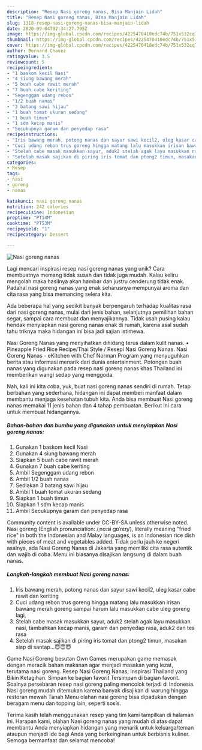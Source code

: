 ```yaml
---
description: "Resep Nasi goreng nanas, Bisa Manjain Lidah"
title: "Resep Nasi goreng nanas, Bisa Manjain Lidah"
slug: 1318-resep-nasi-goreng-nanas-bisa-manjain-lidah
date: 2020-09-04T02:34:27.795Z
image: https://img-global.cpcdn.com/recipes/4225470410edc74b/751x532cq70/nasi-goreng-nanas-foto-resep-utama.jpg
thumbnail: https://img-global.cpcdn.com/recipes/4225470410edc74b/751x532cq70/nasi-goreng-nanas-foto-resep-utama.jpg
cover: https://img-global.cpcdn.com/recipes/4225470410edc74b/751x532cq70/nasi-goreng-nanas-foto-resep-utama.jpg
author: Bernard Chavez
ratingvalue: 3.5
reviewcount: 5
recipeingredient:
- "1 baskom kecil Nasi"
- "4 siung bawang merah"
- "5 buah cabe rawit merah"
- "7 buah cabe keriting"
- "Segenggam udang rebon"
- "1/2 buah nanas"
- "3 batang sawi hijau"
- "1 buah tomat ukuran sedang"
- "1 buah timun"
- "1 sdm kecap manis"
- "Secukupnya garam dan penyedap rasa"
recipeinstructions:
- "Iris bawang merah, potong nanas dan sayur sawi kecil2, uleg kasar cabe rawit dan keriting"
- "Cuci udang rebon trus goreng hingga matang lalu masukkan irisan bawang merah goreng sampai harum lalu masukkan cabe uleg goreng lagi,"
- "Stelah cabe masak masukkan sayur, aduk2 stelah agak layu masukkan nasi, tambahkan kecap manis, garam dan penyedap rasa, aduk2 dan tes rasa"
- "Setelah masak sajikan di piring iris tomat dan ptong2 timun, masakan siap di santap...😇😇😇"
categories:
- Resep
tags:
- nasi
- goreng
- nanas

katakunci: nasi goreng nanas 
nutrition: 242 calories
recipecuisine: Indonesian
preptime: "PT14M"
cooktime: "PT53M"
recipeyield: "1"
recipecategory: Dessert

---
```



![Nasi goreng nanas](https://img-global.cpcdn.com/recipes/4225470410edc74b/751x532cq70/nasi-goreng-nanas-foto-resep-utama.jpg)

Lagi mencari inspirasi resep nasi goreng nanas yang unik? Cara membuatnya memang tidak susah dan tidak juga mudah. Kalau keliru mengolah maka hasilnya akan hambar dan justru cenderung tidak enak. Padahal nasi goreng nanas yang enak seharusnya mempunyai aroma dan cita rasa yang bisa memancing selera kita.

Ada beberapa hal yang sedikit banyak berpengaruh terhadap kualitas rasa dari nasi goreng nanas, mulai dari jenis bahan, selanjutnya pemilihan bahan segar, sampai cara membuat dan menyajikannya. Tidak usah pusing kalau hendak menyiapkan nasi goreng nanas enak di rumah, karena asal sudah tahu triknya maka hidangan ini bisa jadi sajian istimewa.

Nasi Goreng Nanas yang menyihatkan dihidang terus dalam kulit nanas. • Pineapple Fried Rice Recipe/Thai Style / Resepi Nasi Goreng Nanas. Nasi Goreng Nanas - eKitchen with Chef Norman Program yang menyuguhkan berita atau informasi menarik dari dunia entertainment. Potongan buah nanas yang digunakan pada resep nasi goreng nanas khas Thailand ini memberikan wangi sedap yang menggoda.


Nah, kali ini kita coba, yuk, buat nasi goreng nanas sendiri di rumah. Tetap berbahan yang sederhana, hidangan ini dapat memberi manfaat dalam membantu menjaga kesehatan tubuh kita. Anda bisa membuat Nasi goreng nanas memakai 11 jenis bahan dan 4 tahap pembuatan. Berikut ini cara untuk membuat hidangannya.

<!--inarticleads1-->

##### Bahan-bahan dan bumbu yang digunakan untuk menyiapkan Nasi goreng nanas:

1. Gunakan 1 baskom kecil Nasi
1. Gunakan 4 siung bawang merah
1. Siapkan 5 buah cabe rawit merah
1. Gunakan 7 buah cabe keriting
1. Ambil Segenggam udang rebon
1. Ambil 1/2 buah nanas
1. Sediakan 3 batang sawi hijau
1. Ambil 1 buah tomat ukuran sedang
1. Siapkan 1 buah timun
1. Siapkan 1 sdm kecap manis
1. Ambil Secukupnya garam dan penyedap rasa


Community content is available under CC-BY-SA unless otherwise noted. Nasi goreng (English pronunciation: /ˌnɑːsi ɡɒˈrɛŋ/), literally meaning &#34;fried rice&#34; in both the Indonesian and Malay languages, is an Indonesian rice dish with pieces of meat and vegetables added. Tidak perlu jauh ke negeri asalnya, ada Nasi Goreng Nanas di Jakarta yang memiliki cita rasa autentik dan wajib di coba. Menu ini biasanya disajikan langsung di dalam buah nanas. 

<!--inarticleads2-->

##### Langkah-langkah membuat Nasi goreng nanas:

1. Iris bawang merah, potong nanas dan sayur sawi kecil2, uleg kasar cabe rawit dan keriting
1. Cuci udang rebon trus goreng hingga matang lalu masukkan irisan bawang merah goreng sampai harum lalu masukkan cabe uleg goreng lagi,
1. Stelah cabe masak masukkan sayur, aduk2 stelah agak layu masukkan nasi, tambahkan kecap manis, garam dan penyedap rasa, aduk2 dan tes rasa
1. Setelah masak sajikan di piring iris tomat dan ptong2 timun, masakan siap di santap...😇😇😇


Game Nasi Goreng besutan Own Games merupakan game memasak dengan meracik bahan makanan agar menjadi masakan yang lezat, terutama nasi goreng. Resep Nasi Goreng Nanas, Inspirasi Thailand yang Bikin Ketagihan. Simpan ke bagian favorit Tersimpan di bagian favorit. Soalnya persebaran resep nasi goreng paling mencolok terjadi di Indonesia. Nasi goreng mudah ditemukan karena banyak disajikan di warung hingga restoran mewah Tanah Menu olahan nasi goreng bisa dipadukan dengan beragam menu dan topping lain, seperti sosis. 

Terima kasih telah menggunakan resep yang tim kami tampilkan di halaman ini. Harapan kami, olahan Nasi goreng nanas yang mudah di atas dapat membantu Anda menyiapkan hidangan yang menarik untuk keluarga/teman ataupun menjadi ide bagi Anda yang berkeinginan untuk berbisnis kuliner. Semoga bermanfaat dan selamat mencoba!
